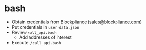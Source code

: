 # bash
* Obtain credentials from Blockpliance (sales@blockpliance.com)
* Put credentials in ```user-data.json```
* Review ```call_api.bash```
  * Add addresses of interest
* Execute```./call_api.bash```

